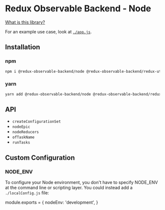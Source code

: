 # Redux Observable Backend - Node
[What is this library?](https://github.com/Sawtaytoes/Redux-Observable-Backend/blob/master/README.md)

For an example use case, look at [`./app.js`](app.js).

## Installation

### npm
```sh
npm i @redux-observable-backend/node @redux-observable-backend/redux-utils
```

### yarn
```sh
yarn add @redux-observable-backend/node @redux-observable-backend/redux-utils
```

## API
- `createConfigurationSet`
- `nodeEpic`
- `nodeReducers`
- `ofTaskName`
- `runTasks`

## Custom Configuration

### NODE_ENV
To configure your Node environment, you don't have to specify NODE_ENV at the command line or scripting layer. You could instead add a `./localConfig.js` file:

module.exports = {
	nodeEnv: 'development',
}
